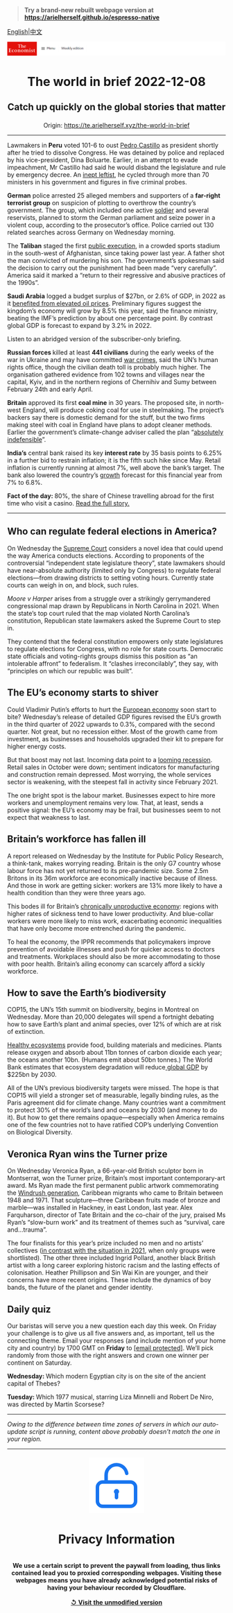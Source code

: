 > **Try a brand-new rebuilt webpage version at https://arielherself.github.io/espresso-native**

[English](https://github.com/arielherself/espresso/blob/main/README.md)|[中文](https://github-com.translate.goog/arielherself/espresso/blob/main/README.md?_x_tr_sl=en&_x_tr_tl=zh-CN&_x_tr_hl=zh-CN&_x_tr_pto=wapp)



![The Economist](menubar.png)

# <p align="center">The world in brief 2022-12-08</p>

## <p align="center">Catch up quickly on the global stories that matter</p>

<p align="center">Origin: <a href="https://te.arielherself.xyz/the-world-in-brief">https://te.arielherself.xyz/the-world-in-brief</a><hr>

Lawmakers in <strong>Peru</strong> voted 101-6 to oust [Pedro Castillo](https://te.arielherself.xyz/the-americas/2022/09/29/peru-has-an-incompetent-president-and-a-discredited-congress) as president shortly after he tried to dissolve Congress. He was detained by police and replaced by his vice-president, Dina Boluarte. Earlier, in an attempt to evade impeachment, Mr Castillo had said he would disband the legislature and rule by emergency decree. An [inept leftist](https://te.arielherself.xyz/the-americas/2022/07/28/peru-is-becoming-ever-more-volatile-under-pedro-castillo), he cycled through more than 70 ministers in his government and figures in five criminal probes.

<strong>German</strong> police arrested 25 alleged members and supporters of a <strong>far-right terrorist group</strong> on suspicion of plotting to overthrow the country’s government. The group, which included one active [soldier](https://te.arielherself.xyz/1843/2022/10/21/how-right-wing-extremists-infiltrated-germanys-armed-forces) and several reservists, planned to storm the German parliament and seize power in a violent coup, according to the prosecutor’s office. Police carried out 130 related searches across Germany on Wednesday morning.

The <strong>Taliban</strong> staged the first [public execution](https://te.arielherself.xyz/graphic-detail/2022/12/05/life-under-the-taliban-has-hit-rock-bottom), in a crowded sports stadium in the south-west of Afghanistan, since taking power last year. A father shot the man convicted of murdering his son. The government’s spokesman said the decision to carry out the punishment had been made “very carefully”. America said it marked a “return to their regressive and abusive practices of the 1990s”.

<strong>Saudi Arabia</strong> logged a budget surplus of $27bn, or 2.6% of GDP, in 2022 as it [benefited from elevated oil prices](https://te.arielherself.xyz/interactive/briefing/2022/09/24/war-in-ukraine-has-reshaped-worlds-fuel-markets). Preliminary figures suggest the kingdom’s economy will grow by 8.5% this year, said the finance ministry, beating the IMF’s prediction by about one percentage point. By contrast global GDP is forecast to expand by 3.2% in 2022.

Listen to an abridged version of the subscriber-only briefing.

<strong>Russian forces </strong>killed at least <strong>441 civilians</strong> during the early weeks of the war in Ukraine and may have committed [war crimes](https://te.arielherself.xyz/international/2022/04/04/how-if-at-all-might-russia-be-punished-for-its-war-crimes-in-ukraine), said the UN’s human rights office, though the civilian death toll is probably much higher. The organisation gathered evidence from 102 towns and villages near the capital, Kyiv, and in the northern regions of Chernihiv and Sumy between February 24th and early April.

<strong>Britain</strong> approved its first <strong>coal mine</strong> in 30 years. The proposed site, in north-west England, will produce coking coal for use in steelmaking. The project’s backers say there is domestic demand for the stuff, but the two firms making steel with coal in England have plans to adopt cleaner methods. Earlier the government’s climate-change adviser called the plan “[absolutely indefensible](https://te.arielherself.xyz/britain/2021/02/15/how-britain-decarbonised-faster-than-any-other-rich-country)”.

<strong>India’s</strong> central bank raised its key <strong>interest rate</strong> by 35 basis points to 6.25% in a further bid to restrain inflation; it is the fifth such hike since May. Retail inflation is currently running at almost 7%, well above the bank’s target. The bank also lowered the country’s [growth](https://te.arielherself.xyz/briefing/2022/05/14/india-is-likely-to-be-the-worlds-fastest-growing-big-economy-this-year) forecast for this financial year from 7% to 6.8%.

<strong>Fact of the day: </strong>80%, the share of Chinese travelling abroad for the first time who visit a casino. [Read the full story. ](https://te.arielherself.xyz/asia/2022/12/05/chinas-ban-on-gambling-is-a-cash-gift-to-the-rest-of-asia)

----------

## Who can regulate federal elections in America?

On Wednesday the [Supreme Court](https://te.arielherself.xyz/united-states/2022/09/29/what-to-expect-from-the-new-scotus-term) considers a novel idea that could upend the way America conducts elections. According to proponents of the controversial “independent state legislature theory”, state lawmakers should have near-absolute authority (limited only by Congress) to regulate federal elections—from drawing districts to setting voting hours. Currently state courts can weigh in on, and block, such rules.

<em>Moore v Harper </em>arises from a struggle over a strikingly gerrymandered congressional map drawn by Republicans in North Carolina in 2021. When the state’s top court ruled that the map violated North Carolina’s constitution, Republican state lawmakers asked the Supreme Court to step in. 

They contend that the federal constitution empowers only state legislatures to regulate elections for Congress, with no role for state courts. Democratic state officials and voting-rights groups dismiss this position as “an intolerable affront” to federalism. It “clashes irreconcilably”, they say, with “principles on which our republic was built”.

## The EU’s economy starts to shiver

Could Vladimir Putin’s efforts to hurt the [European economy](https://te.arielherself.xyz/leaders/2022/11/24/europe-faces-an-enduring-crisis-of-energy-and-geopolitics) soon start to bite? Wednesday’s release of detailed GDP figures revised the EU’s growth in the third quarter of 2022 upwards to 0.3%, compared with the second quarter. Not great, but no recession either. Most of the growth came from investment, as businesses and households upgraded their kit to prepare for higher energy costs.

But that boost may not last. Incoming data point to a [looming recession](https://te.arielherself.xyz/finance-and-economics/2022/10/11/as-europe-falls-into-recession-russia-climbs-out). Retail sales in October were down; sentiment indicators for manufacturing and construction remain depressed. Most worrying, the whole services sector is weakening, with the steepest fall in activity since February 2021.

The one bright spot is the labour market. Businesses expect to hire more workers and unemployment remains very low. That, at least, sends a positive signal: the EU’s economy may be frail, but businesses seem to not expect that weakness to last.

## Britain’s workforce has fallen ill

A report released on Wednesday by the Institute for Public Policy Research, a think-tank, makes worrying reading. Britain is the only G7 country whose labour force has not yet returned to its pre-pandemic size. Some 2.5m Britons in its 36m workforce are economically inactive because of illness. And those in work are getting sicker: workers are 13% more likely to have a health condition than they were three years ago.

This bodes ill for Britain’s [chronically unproductive economy](https://te.arielherself.xyz/britain/2022/06/09/britains-productivity-problem-is-long-standing-and-getting-worse): regions with higher rates of sickness tend to have lower productivity. And blue-collar workers were more likely to miss work, exacerbating economic inequalities that have only become more entrenched during the pandemic.

To heal the economy, the IPPR recommends that policymakers improve prevention of avoidable illnesses and push for quicker access to doctors and treatments. Workplaces should also be more accommodating to those with poor health. Britain’s ailing economy can scarcely afford a sickly workforce.

## How to save the Earth’s biodiversity

COP15, the UN’s 15th summit on biodiversity, begins in Montreal on Wednesday. More than 20,000 delegates will spend a fortnight debating how to save Earth’s plant and animal species, over 12% of which are at risk of extinction.

[Healthy ecosystems](https://te.arielherself.xyz/technology-quarterly/2021/06/15/loss-of-biodiversity-poses-as-great-a-risk-to-humanity-as-climate-change) provide food, building materials and medicines. Plants release oxygen and absorb about 11bn tonnes of carbon dioxide each year; the oceans another 10bn. (Humans emit about 50bn tonnes.) The World Bank estimates that ecosystem degradation will reduce[ global GDP](https://te.arielherself.xyz/finance-and-economics/2021/02/06/how-should-economists-think-about-biodiversity) by $225bn by 2030.

All of the UN’s previous biodiversity targets were missed. The hope is that COP15 will yield a stronger set of measurable, legally binding rules, as the Paris agreement did for climate change. Many countries want a commitment to protect 30% of the world’s land and oceans by 2030 (and money to do it). But how to get there remains opaque—especially when America remains one of the few countries not to have ratified COP’s underlying Convention on Biological Diversity.

## Veronica Ryan wins the Turner prize

On Wednesday Veronica Ryan, a 66-year-old British sculptor born in Montserrat, won the Turner prize, Britain’s most important contemporary-art award. Ms Ryan made the first permanent public artwork commemorating the [Windrush generation](https://te.arielherself.xyz/britain/2018/04/18/the-national-shame-of-britains-treatment-of-windrush-migrants), Caribbean migrants who came to Britain between 1948 and 1971. That sculpture—three Caribbean fruits made of bronze and marble—was installed in Hackney, in east London, last year. Alex Farquharson, director of Tate Britain and the co-chair of the jury, praised Ms Ryan’s “slow-burn work” and its treatment of themes such as “survival, care and…trauma”. 

The four finalists for this year’s prize included no men and no artists’ collectives ([in contrast with the situation in 2021](https://te.arielherself.xyz/culture/2021/12/02/array-collective-a-group-from-belfast-wins-the-turner-prize), when only groups were shortlisted). The other three included Ingrid Pollard, another black British artist with a long career exploring historic racism and the lasting effects of colonisation. Heather Phillipson and Sin Wai Kin are younger, and their concerns have more recent origins. These include the dynamics of boy bands, the future of the planet and gender identity.

## Daily quiz

Our baristas will serve you a new question each day this week. On Friday your challenge is to give us all five answers and, as important, tell us the connecting theme. Email your responses (and include mention of your home city and country) by 1700 GMT on <strong>Friday</strong> to [<span class="__cf_email__" data-cfemail="114064786b546261637462627e5174727e7f7e7c7862653f727e7c">[email&#160;protected]</span>](https://mail.google.com/mail/?view=cm&amp;fs=1&amp;tf=1&amp;to=QuizEspresso@te.arielherself.xyz). We’ll pick randomly from those with the right answers and crown one winner per continent on Saturday.

<strong>Wednesday: </strong>Which modern Egyptian city is on the site of the ancient capital of Thebes?

<strong>Tuesday: </strong>Which 1977 musical, starring Liza Minnelli and Robert De Niro, was directed by Martin Scorsese?

----------

*Owing to the difference between time zones of servers in which our auto-update script is running, content above probably doesn't match the one in your region.*

|<br><div align="center"><img src="unlock.png" /><h1>Privacy Information</h1></div></br>We use a certain script to prevent the paywall from loading, thus links contained lead you to proxied corresponding webpages. Visiting these webpages means you have already acknowledged potential risks of having your behaviour recorded by Cloudflare.<br><br>[&#x21BA; Visit the unmodified version](README.raw.md)<br><br>|
|-----|
